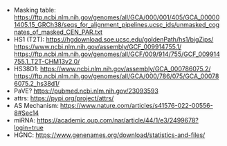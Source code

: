 
- Masking table: https://ftp.ncbi.nlm.nih.gov/genomes/all/GCA/000/001/405/GCA_000001405.15_GRCh38/seqs_for_alignment_pipelines.ucsc_ids/unmasked_cognates_of_masked_CEN_PAR.txt
- HS1 (T2T): https://hgdownload.soe.ucsc.edu/goldenPath/hs1/bigZips/ https://www.ncbi.nlm.nih.gov/assembly/GCF_009914755.1/ https://ftp.ncbi.nlm.nih.gov/genomes/all/GCF/009/914/755/GCF_009914755.1_T2T-CHM13v2.0/ 
- HS38D1: https://www.ncbi.nlm.nih.gov/assembly/GCA_000786075.2/ https://ftp.ncbi.nlm.nih.gov/genomes/all/GCA/000/786/075/GCA_000786075.2_hs38d1/
- PaVE? https://pubmed.ncbi.nlm.nih.gov/23093593
- attrs: https://pypi.org/project/attrs/
- AS Mechanism: https://www.nature.com/articles/s41576-022-00556-8#Sec14
- miRNA: https://academic.oup.com/nar/article/44/1/e3/2499678?login=true
- HGNC: https://www.genenames.org/download/statistics-and-files/

